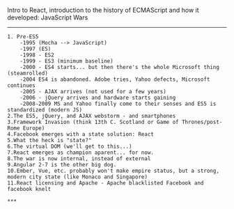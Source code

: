 Intro to React, introduction to the history of ECMAScript and how it developed:
JavaScript Wars
***
    1. Pre-ES5
        -1995 (Mocha --> JavaScript)
        -1997 (ES)
        -1998 - ES2
        -1999 - ES3 (minimum baseline)
        -2000 - ES4 starts... but then there's the whole Microsoft thing (steamrolled)
        -2004 ES4 is abandoned. Adobe tries, Yahoo defects, Microsoft continues
        -2005 - AJAX arrives (not used for a few years)
        -2006 - jQuery arrives and hardware starts gaining
        -2008-2009 MS and Yahoo finally come to their senses and ES5 is standardized (modern JS)
    2.The ES5, jQuery, and AJAX webstorm - and smartphones
    3.Framework Invasion (think 13th C. Scotland or Game of Thrones/post-Rome Europe)
    4.Facebook emerges with a state solution: React
    5.What the heck is "state?"
    6.The virtual DOM (we'll get to this...)
    7.React emerges as champion aparent... for now.
    8.The war is now internal, instead of external
    9.Angular 2-7 is the other big dog.
    10.Ember, Vue, etc. probably won't make empire status, but a strong, modern city state (like Monaco and Singapore)
    11.React licensing and Apache - Apache blacklisted Facebook and facebook knelt
    
    ***

